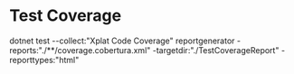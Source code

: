 





























# Test Coverage
dotnet test --collect:"Xplat Code Coverage"
reportgenerator -reports:"./**/coverage.cobertura.xml" -targetdir:"./TestCoverageReport" -reporttypes:"html"
